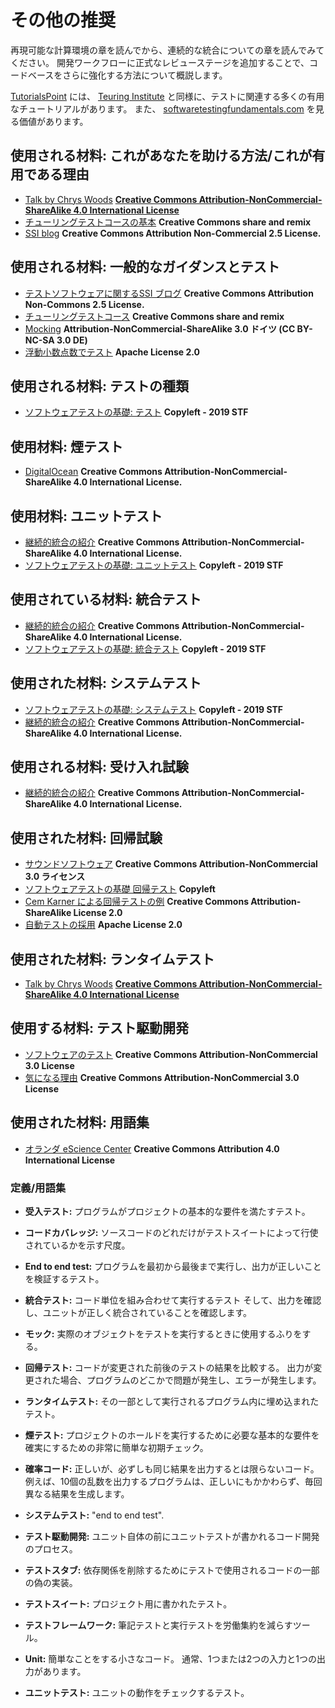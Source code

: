 # その他の推奨

再現可能な計算環境の章を読んでから、連続的な統合についての章を読んでみてください。 開発ワークフローに正式なレビューステージを追加することで、コードベースをさらに強化する方法について概説します。

[TutorialsPoint](https://www.tutorialspoint.com/software_testing/) には、 [Teuring Institute](https://alan-turing-institute.github.io/rsd-engineeringcourse/ch03tests/01testingbasics.html) と同様に、テストに関連する多くの有用なチュートリアルがあります。 また、 [softwaretestingfundamentals.com](http://softwaretestingfundamentals.com) を見る価値があります。

## 使用される材料: これがあなたを助ける方法/これが有用である理由

- [Talk by Chrys Woods](https://drive.google.com/file/d/1CBTAhCVixccui1DjeUT13qh6ga5SDXjl/view) [**Creative Commons Attribution-NonCommercial-ShareAlike 4.0 International License**](https://chryswoods.com/main/copyright.html)
- [チューリングテストコースの基本](https://alan-turing-institute.github.io/rsd-engineeringcourse/ch03tests/01testingbasics.html) **Creative Commons share and remix**
- [SSI blog](https://www.software.ac.uk/resources/guides/testing-your-software?_ga=2.39233514.830272891.1552653652-1336468516.1531506806) **Creative Commons Attribution Non-Commercial 2.5 License.**

## 使用される材料: 一般的なガイダンスとテスト

- [テストソフトウェアに関するSSI ブログ](https://www.software.ac.uk/resources/guides/testing-your-software?_ga=2.39233514.830272891.1552653652-1336468516.1531506806) **Creative Commons Attribution Non-Commons 2.5 License.**
- [チューリングテストコース](https://alan-turing-institute.github.io/rsd-engineeringcourse/ch03tests/03pytest.html) **Creative Commons share and remix**
- [Mocking](https://www.vogella.com/tutorials/Mockito/article.html) **Attribution-NonCommercial-ShareAlike 3.0 ドイツ (CC BY-NC-SA 3.0 DE)**
- [浮動小数点数でテスト](https://github.com/softwaresaved/automated_testing/blob/master/README.md) **Apache License 2.0**

## 使用される材料: テストの種類

- [ソフトウェアテストの基礎: テスト](http://softwaretestingfundamentals.com/software-testing-levels/) **Copyleft - 2019 STF**

## 使用材料: 煙テスト

- [DigitalOcean](https://www.digitalocean.com/community/tutorials/an-introduction-to-continuous-integration-delivery-and-deployment) **Creative Commons Attribution-NonCommercial-ShareAlike 4.0 International License.**

## 使用材料: ユニットテスト

- [継続的統合の紹介](https://www.digitalocean.com/community/tutorials/an-introduction-to-continuous-integration-delivery-and-deployment) **Creative Commons Attribution-NonCommercial-ShareAlike 4.0 International License.**
- [ソフトウェアテストの基礎: ユニットテスト](http://softwaretestingfundamentals.com/unit-testing/) **Copyleft - 2019 STF**

## 使用されている材料: 統合テスト

- [継続的統合の紹介](https://www.digitalocean.com/community/tutorials/an-introduction-to-continuous-integration-delivery-and-deployment) **Creative Commons Attribution-NonCommercial-ShareAlike 4.0 International License.**
- [ソフトウェアテストの基礎: 統合テスト](http://softwaretestingfundamentals.com/integration-testing/) **Copyleft - 2019 STF**

## 使用された材料: システムテスト

- [ソフトウェアテストの基礎: システムテスト](http://softwaretestingfundamentals.com/system-testing/) **Copyleft - 2019 STF**
- [継続的統合の紹介](https://www.digitalocean.com/community/tutorials/an-introduction-to-continuous-integration-delivery-and-deployment) **Creative Commons Attribution-NonCommercial-ShareAlike 4.0 International License.**

## 使用される材料: 受け入れ試験
- [継続的統合の紹介](https://www.digitalocean.com/community/tutorials/an-introduction-to-continuous-integration-delivery-and-deployment) **Creative Commons Attribution-NonCommercial-ShareAlike 4.0 International License.**

## 使用された材料: 回帰試験

- [サウンドソフトウェア](http://soundsoftware.ac.uk/unit-testing-why-bother/) **Creative Commons Attribution-NonCommercial 3.0 ライセンス**
- [ソフトウェアテストの基礎 回帰テスト](http://softwaretestingfundamentals.com/regression-testing/) **Copyleft**
- [Cem Karner による回帰テストの例](http://www.testingeducation.org/k04/RegressionExamples.htm) **Creative Commons Attribution-ShareAlike License 2.0**
- [自動テストの採用](https://github.com/softwaresaved/automated_testing/blob/master/README.md) **Apache License 2.0**

## 使用された材料: ランタイムテスト

- [Talk by Chrys Woods](https://drive.google.com/file/d/1CBTAhCVixccui1DjeUT13qh6ga5SDXjl/view) [**Creative Commons Attribution-NonCommercial-ShareAlike 4.0 International License**](https://chryswoods.com/main/copyright.html)

## 使用する材料: テスト駆動開発

- [ソフトウェアのテスト](https://software.ac.uk/resources/guides/testing-your-software) **Creative Commons Attribution-NonCommercial 3.0 License**
- [気になる理由](http://soundsoftware.ac.uk/unit-testing-why-bother/) **Creative Commons Attribution-NonCommercial 3.0 License**

## 使用された材料: 用語集

- [オランダ eScience Center](https://guide.esciencecenter.nl/#/best_practices/testing) **Creative Commons Attribution 4.0 International License**

### 定義/用語集

- **受入テスト:** プログラムがプロジェクトの基本的な要件を満たすテスト。

- **コードカバレッジ:** ソースコードのどれだけがテストスイートによって行使されているかを示す尺度。

- **End to end test:** プログラムを最初から最後まで実行し、出力が正しいことを検証するテスト。

- **統合テスト:** コード単位を組み合わせて実行するテスト そして、出力を確認し、ユニットが正しく統合されていることを確認します。

- **モック:** 実際のオブジェクトをテストを実行するときに使用するふりをする。

- **回帰テスト:** コードが変更された前後のテストの結果を比較する。 出力が変更された場合、プログラムのどこかで問題が発生し、エラーが発生します。

- **ランタイムテスト:** その一部として実行されるプログラム内に埋め込まれたテスト。

- **煙テスト:** プロジェクトのホールドを実行するために必要な基本的な要件を確実にするための非常に簡単な初期チェック。

- **確率コード:** 正しいが、必ずしも同じ結果を出力するとは限らないコード。 例えば、10個の乱数を出力するプログラムは、正しいにもかかわらず、毎回異なる結果を生成します。

- **システムテスト:** "end to end test".

- **テスト駆動開発:** ユニット自体の前にユニットテストが書かれるコード開発のプロセス。

- **テストスタブ:** 依存関係を削除するためにテストで使用されるコードの一部の偽の実装。

- **テストスイート:** プロジェクト用に書かれたテスト。

- **テストフレームワーク:** 筆記テストと実行テストを労働集約を減らすツール。

- **Unit:** 簡単なことをする小さなコード。 通常、1つまたは2つの入力と1つの出力があります。

- **ユニットテスト:** ユニットの動作をチェックするテスト。
